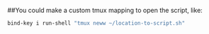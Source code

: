 ##You could make a custom tmux mapping to open the script, like:

```bash
bind-key i run-shell "tmux neww ~/location-to-script.sh"
```
